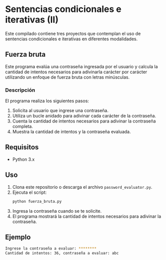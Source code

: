 # Sentencias condicionales e iterativas (II)

Este compilado contiene tres proyectos que contemplan el uso de sentencias condicionales e iterativas en diferentes modalidades.

## Fuerza bruta


Este programa evalúa una contraseña ingresada por el usuario y calcula la cantidad de intentos necesarios para adivinarla carácter por carácter utilizando un enfoque de fuerza bruta con letras minúsculas.

### Descripción

El programa realiza los siguientes pasos:
1. Solicita al usuario que ingrese una contraseña.
2. Utiliza un bucle anidado para adivinar cada carácter de la contraseña.
3. Cuenta la cantidad de intentos necesarios para adivinar la contraseña completa.
4. Muestra la cantidad de intentos y la contraseña evaluada.

## Requisitos

- Python 3.x

## Uso

1. Clona este repositorio o descarga el archivo `password_evaluator.py`.
2. Ejecuta el script:
    ```sh
    python fuerza_bruta.py
    ```
3. Ingresa la contraseña cuando se te solicite.
4. El programa mostrará la cantidad de intentos necesarios para adivinar la contraseña.

## Ejemplo

```sh
Ingrese la contraseña a evaluar: ********
Cantidad de intentos: 36, contraseña a evaluar: abc